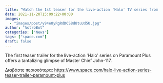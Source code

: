```yaml
---
title: "Watch the 1st teaser for the live-action 'Halo' TV series from Paramount Plus"
date: 2021-11-20T15:09:22+00:00
images:
  - "images/post/y94e8yRgRdDCS8d8tuUd5U.jpg"
author: "AstroBot"
categories: ["News"]
tags: ["space.com"]
draft: false
---
```


The first teaser trailer for the live-action 'Halo' series on Paramount Plus offers a tantalizing glimpse of Master Chief John-117. 

Διαβάστε περισσότερα: https://www.space.com/halo-live-action-series-teaser-trailer-paramount-plus

